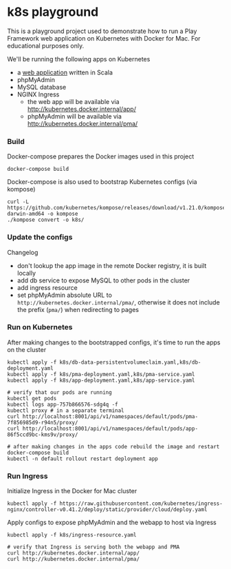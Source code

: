 # k8s playground

This is a playground project used to demonstrate how to run a Play Framework web application on Kubernetes with Docker for Mac. For educational purposes only.

We'll be running the following apps on Kubernetes
- a [web application](PLAY.md) written in Scala
- phpMyAdmin
- MySQL database
- NGINX Ingress
  - the web app will be available via http://kubernetes.docker.internal/app/
  - phpMyAdmin will be available via http://kubernetes.docker.internal/pma/

### Build
Docker-compose prepares the Docker images used in this project
```
docker-compose build
```

Docker-compose is also used to bootstrap Kubernetes configs (via kompose)
```
curl -L https://github.com/kubernetes/kompose/releases/download/v1.21.0/kompose-darwin-amd64 -o kompose
./kompose convert -o k8s/
```

### Update the configs
Changelog
- don't lookup the app image in the remote Docker registry, it is built locally
- add db service to expose MySQL to other pods in the cluster
- add ingress resource
- set phpMyAdmin absolute URL to `http://kubernetes.docker.internal/pma/`, otherwise it does not include the prefix (`pma/`) when redirecting to pages

### Run on Kubernetes
After making changes to the bootstrapped configs, it's time to run the apps on the cluster
```
kubectl apply -f k8s/db-data-persistentvolumeclaim.yaml,k8s/db-deployment.yaml
kubectl apply -f k8s/pma-deployment.yaml,k8s/pma-service.yaml
kubectl apply -f k8s/app-deployment.yaml,k8s/app-service.yaml

# verify that our pods are running
kubectl get pods
kubectl logs app-757b866576-sdg4q -f
kubectl proxy # in a separate terminal
curl http://localhost:8001/api/v1/namespaces/default/pods/pma-7f856985d9-r94n5/proxy/
curl http://localhost:8001/api/v1/namespaces/default/pods/app-86f5ccd9bc-kms9v/proxy/

# after making changes in the apps code rebuild the image and restart
docker-compose build
kubectl -n default rollout restart deployment app
```

### Run Ingress
Initialize Ingress in the Docker for Mac cluster
```
kubectl apply -f https://raw.githubusercontent.com/kubernetes/ingress-nginx/controller-v0.41.2/deploy/static/provider/cloud/deploy.yaml
```

Apply configs to expose phpMyAdmin and the webapp to host via Ingress
```
kubectl apply -f k8s/ingress-resource.yaml

# verify that Ingress is serving both the webapp and PMA
curl http://kubernetes.docker.internal/app/
curl http://kubernetes.docker.internal/pma/
```
